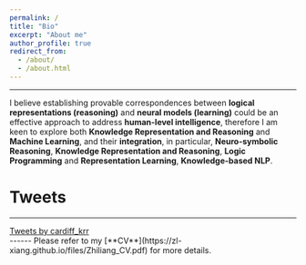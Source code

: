 ```yaml
---
permalink: /
title: "Bio"
excerpt: "About me"
author_profile: true
redirect_from: 
  - /about/
  - /about.html
---
```

------
I believe establishing provable correspondences between **logical representations (reasoning)** and **neural models (learning)** could be an effective approach to address  **human-level intelligence**, therefore I am keen to explore both **Knowledge Representation and Reasoning** and **Machine Learning**, and their **integration**, in particular, **Neuro-symbolic Reasoning**, **Knowledge Representation and Reasoning**, **Logic Programming** and **Representation Learning**, **Knowledge-based NLP**.

Tweets
======
------
  <div>
        <a class="twitter-timeline" data-width="350" data-height="500" href="https://twitter.com/Mexicer">
        Tweets by cardiff_krr</a> <script async src="https://platform.twitter.com/widgets.js" charset="utf-8"></script>
    </div>
------
Please refer to my [**CV**](https://zl-xiang.github.io/files/Zhiliang_CV.pdf) for more details.
